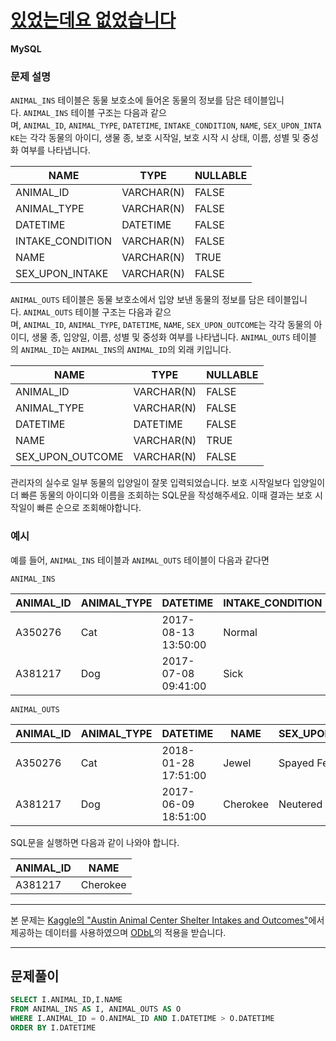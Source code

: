 # [있었는데요 없었습니다](https://school.programmers.co.kr/learn/courses/30/lessons/59043)

**MySQL**

### **문제 설명**

`ANIMAL_INS` 테이블은 동물 보호소에 들어온 동물의 정보를 담은 테이블입니다. `ANIMAL_INS` 테이블 구조는 다음과 같으며, `ANIMAL_ID`, `ANIMAL_TYPE`, `DATETIME`, `INTAKE_CONDITION`, `NAME`, `SEX_UPON_INTAKE`는 각각 동물의 아이디, 생물 종, 보호 시작일, 보호 시작 시 상태, 이름, 성별 및 중성화 여부를 나타냅니다.

| NAME | TYPE | NULLABLE |
| --- | --- | --- |
| ANIMAL_ID | VARCHAR(N) | FALSE |
| ANIMAL_TYPE | VARCHAR(N) | FALSE |
| DATETIME | DATETIME | FALSE |
| INTAKE_CONDITION | VARCHAR(N) | FALSE |
| NAME | VARCHAR(N) | TRUE |
| SEX_UPON_INTAKE | VARCHAR(N) | FALSE |

`ANIMAL_OUTS` 테이블은 동물 보호소에서 입양 보낸 동물의 정보를 담은 테이블입니다. `ANIMAL_OUTS` 테이블 구조는 다음과 같으며, `ANIMAL_ID`, `ANIMAL_TYPE`, `DATETIME`, `NAME`, `SEX_UPON_OUTCOME`는 각각 동물의 아이디, 생물 종, 입양일, 이름, 성별 및 중성화 여부를 나타냅니다. `ANIMAL_OUTS` 테이블의 `ANIMAL_ID`는 `ANIMAL_INS`의 `ANIMAL_ID`의 외래 키입니다.

| NAME | TYPE | NULLABLE |
| --- | --- | --- |
| ANIMAL_ID | VARCHAR(N) | FALSE |
| ANIMAL_TYPE | VARCHAR(N) | FALSE |
| DATETIME | DATETIME | FALSE |
| NAME | VARCHAR(N) | TRUE |
| SEX_UPON_OUTCOME | VARCHAR(N) | FALSE |

관리자의 실수로 일부 동물의 입양일이 잘못 입력되었습니다. 보호 시작일보다 입양일이 더 빠른 동물의 아이디와 이름을 조회하는 SQL문을 작성해주세요. 이때 결과는 보호 시작일이 빠른 순으로 조회해야합니다.

### 예시

예를 들어, `ANIMAL_INS` 테이블과 `ANIMAL_OUTS` 테이블이 다음과 같다면

`ANIMAL_INS`

| ANIMAL_ID | ANIMAL_TYPE | DATETIME | INTAKE_CONDITION | NAME | SEX_UPON_INTAKE |
| --- | --- | --- | --- | --- | --- |
| A350276 | Cat | 2017-08-13 13:50:00 | Normal | Jewel | Spayed Female |
| A381217 | Dog | 2017-07-08 09:41:00 | Sick | Cherokee | Neutered Male |

`ANIMAL_OUTS`

| ANIMAL_ID | ANIMAL_TYPE | DATETIME | NAME | SEX_UPON_OUTCOME |
| --- | --- | --- | --- | --- |
| A350276 | Cat | 2018-01-28 17:51:00 | Jewel | Spayed Female |
| A381217 | Dog | 2017-06-09 18:51:00 | Cherokee | Neutered Male |

SQL문을 실행하면 다음과 같이 나와야 합니다.

| ANIMAL_ID | NAME |
| --- | --- |
| A381217 | Cherokee |

---

본 문제는 [Kaggle의 "Austin Animal Center Shelter Intakes and Outcomes"](https://www.kaggle.com/aaronschlegel/austin-animal-center-shelter-intakes-and-outcomes)에서 제공하는 데이터를 사용하였으며 [ODbL](https://opendatacommons.org/licenses/odbl/1.0/)의 적용을 받습니다.

---

## 문제풀이
```sql
SELECT I.ANIMAL_ID,I.NAME
FROM ANIMAL_INS AS I, ANIMAL_OUTS AS O
WHERE I.ANIMAL_ID = O.ANIMAL_ID AND I.DATETIME > O.DATETIME
ORDER BY I.DATETIME
```